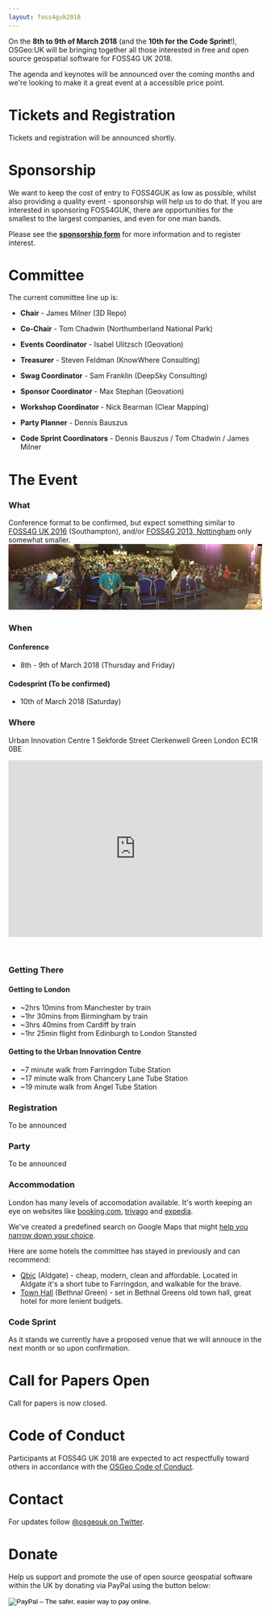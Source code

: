 ```yaml
---
layout: foss4guk2018
---
```


<!-- <h1> FOSS4G UK 2018 </h1> -->

On the **8th to 9th of March 2018** (and the **10th for the Code Sprint**!), OSGeo:UK will be bringing together all those interested in free and open source geospatial software for FOSS4G UK 2018. 

The agenda and keynotes will be announced over the coming months and we're looking to make it a great event at a accessible price point.

# Tickets and Registration

Tickets and registration will be announced shortly.

# Sponsorship

We want to keep the cost of entry to FOSS4GUK as low as possible, whilst also providing a quality event - sponsorship will help us to do that. If you are interested in sponsoring FOSS4GUK, there are opportunities for the smallest to the largest companies, and even for one man bands. 

Please see the **[sponsorship form](https://docs.google.com/forms/d/17Qu_bqh6U_gkkv1KK6QLSWdwaTXnAwibh-G4gW0nhU0/edit)** for more information and to register interest.

# Committee 

The current committee line up is:

* **Chair** - James Milner (3D Repo)
* **Co-Chair** - Tom Chadwin (Northumberland National Park)
* **Events Coordinator** - Isabel Ulitzsch (Geovation)
* **Treasurer** - Steven Feldman (KnowWhere Consulting)
* **Swag Coordinator** - Sam Franklin (DeepSky Consulting)
* **Sponsor Coordinator** - Max Stephan (Geovation)
* **Workshop Coordinator** - Nick Bearman (Clear Mapping)
* **Party Planner** - Dennis Bauszus

* **Code Sprint Coordinators** - Dennis Bauszus / Tom Chadwin / James Milner

# The Event

### What

Conference format to be confirmed, but expect something similar to [FOSS4G UK 2016](http://uk.osgeo.org/foss4guk2016/) (Southampton), and/or [FOSS4G 2013, Nottingham](http://2013.foss4g.org/) only somewhat smaller.
[![FOSS4G 2013](./images/foss4g2013.jpg)](./images/foss4g2013.jpg)

### When

#### Conference 
* 8th - 9th of March 2018 (Thursday and Friday)

#### Codesprint (To be confirmed)
* 10th of March 2018 (Saturday)

### Where

Urban Innovation Centre
1 Sekforde Street
Clerkenwell Green
London
EC1R 0BE

<iframe src="https://a.tiles.mapbox.com/v4/ordnancesurvey.m41j649p/zoompan.html?access_token=pk.eyJ1Ijoib3JkbmFuY2VzdXJ2ZXkiLCJhIjoicmR0dXZkQSJ9.aERX_Ol_wRfwgC2Onl9__g#17/51.52377/-0.10425" width="100%" height="350px" style="border: none; padding-bottom: 30px;"></iframe>

### Getting There

#### Getting to London 
* ~2hrs 10mins from Manchester by train
* ~1hr 30mins from Birmingham by train
* ~3hrs 40mins from Cardiff by train
* ~1hr 25min flight from Edinburgh to London Stansted

#### Getting to the Urban Innovation Centre
* ~7 minute walk from Farringdon Tube Station
* ~17 minute walk from Chancery Lane Tube Station
* ~19 minute walk from Angel Tube Station 

### Registration

To be announced

### Party

To be announced

### Accommodation

London has many levels of accomodation available. It's worth keeping an eye on websites like [booking.com](https://www.booking.com/), [trivago](https://www.trivago.co.uk/) and [expedia](https://www.expedia.co.uk/Hotels). 

We've created a predefined search on Google Maps that might [help you narrow down your choice](https://encrypted.google.com/search?safe=strict&hl=en&rlla=0&hotel_dates=2018-03-07%2C2018-03-10&sz=14&hotel_ds=1&tbm=lcl&ei=xwUsWomTOcT_ULarj8AE&hotel_occupancy=2&q=hotels&oq=hotels&gs_l=psy-ab.3...109705.110150.0.110267.6.4.0.0.0.0.0.0..0.0....0...1c.1.64.psy-ab..6.0.0....0.RhrW4b011bg#rlfi=hd:2018-03-07,2018-03-10;si:;mv:!1m3!1d40195.88868441375!2d-0.07171367998103051!3d51.510579556401375!3m2!1i1500!2i777!4f13.1;tbs:lf_hd:-1,lf_ho:2,lrf:!1m4!1u13!2m2!13m1!1b1!1m4!1u10!2m2!11m1!1e6!1m4!1u10!2m2!11m1!1e4!1m4!1u10!2m2!11m1!1e5!1m4!1u10!2m2!11m1!1e10!1m4!1u10!2m2!11m1!1e2!1m4!1u10!2m2!11m1!1e1!1m4!1u10!2m2!11m1!1e3!1m4!1u10!2m2!11m1!1e7!2m1!1e4!2m1!1e13!2m25!1e10!4m2!11m1!1e6!4m2!11m1!1e4!4m2!11m1!1e5!4m2!11m1!1e10!4m2!11m1!1e2!4m2!11m1!1e1!4m2!11m1!1e3!4m2!11m1!1e7!2m7!1e17!4m2!17m1!1e3!4m2!17m1!1e8!2m26!1e7!4m4!7m3!1m1!1u150!3sGBP!4m4!7m3!1m1!1u200!3sGBP!4m4!7m3!1m1!1u250!3sGBP!4m4!7m3!1m1!1u400!3sGBP!5m4!7m3!1m1!1u153!3sGBP!2m4!1e2!5m2!2m1!2e8!3sIAE,lf:1,lf_ui:6).

Here are some hotels the committee has stayed in previously and can recommend:

* [Qbic](https://qbichotels.com/london-city/) (Aldgate) - cheap, modern, clean and affordable. Located in Aldgate it's a short tube to Farringdon, and walkable for the brave.
* [Town Hall](https://www.townhallhotel.com/) (Bethnal Green) - set in Bethnal Greens old town hall, great hotel for more lenient budgets.


### Code Sprint

As it stands we currently have a proposed venue that we will annouce in the next month or so upon confirmation. 

<!-- ### Students

Thanks to the generosity of the AGI and our other sponsors we have some free places available for students.  If you would like to attend FOSS4GUK mail the team at osgeouk@gmail.com with the subject 'Student Bursary' telling them: 

 * The details of your current course of study
 * Why you want to attend FOSS4G UK?
 * Day 1, Day 2 or both?
 * Are you prepared to offer a small amount of time to help the organisers?

**Confirm that you can meet your own travel and accommodation costs - FOSS4GUK will pay the delegate fee, lunches and attendance at the party on Tuesday night** -->

# Call for Papers Open

Call for papers is now closed.

# Code of Conduct
Participants at FOSS4G UK 2018 are expected to act respectfully toward others in accordance with the [OSGeo Code of Conduct](http://www.osgeo.org/code_of_conduct).

# Contact

For updates follow [@osgeouk on Twitter](https://twitter.com/osgeouk).

# Donate

Help us support and promote the use of open source geospatial software within the UK by donating via PayPal using the button below:

<form action="https://www.paypal.com/cgi-bin/webscr" method="post" target="_top">
<input type="hidden" name="cmd" value="_s-xclick">
<input type="hidden" name="hosted_button_id" value="42G7PKK5YV6NU">
<input type="image" src="https://www.paypalobjects.com/en_US/GB/i/btn/btn_donateCC_LG.gif" border="0" name="submit" alt="PayPal – The safer, easier way to pay online.">
<img alt="" border="0" src="https://www.paypalobjects.com/en_GB/i/scr/pixel.gif" width="1" height="1">
</form>

